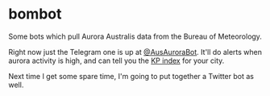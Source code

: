 # bombot
Some bots which pull Aurora Australis data from the Bureau of Meteorology. 

Right now just the Telegram one is up at [@AusAuroraBot](https://t.me/AusAuroraBot). 
It'll do alerts when aurora activity is high, and can tell you the [KP index](http://www.sws.bom.gov.au/Educational/1/2/4) for your city.

Next time I get some spare time, I'm going to put together a Twitter bot as well.
